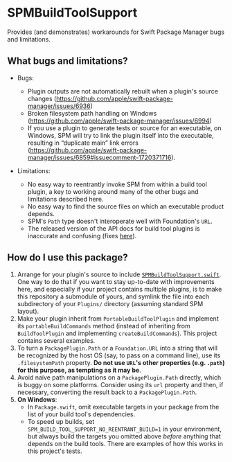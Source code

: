 # SPMBuildToolSupport
Provides (and demonstrates) workarounds for Swift Package Manager bugs and limitations.

## What bugs and limitations?

- Bugs:
  - Plugin outputs are not automatically rebuilt when a plugin's source changes (https://github.com/apple/swift-package-manager/issues/6936)
  - Broken filesystem path handling on Windows (https://github.com/apple/swift-package-manager/issues/6994)
  - If you use a plugin to generate tests or source for an executable, on Windows, SPM will try to link the plugin itself into the executable, resulting in “duplicate main” link errors (https://github.com/apple/swift-package-manager/issues/6859#issuecomment-1720371716).

- Limitations:
  - No easy way to reentrantly invoke SPM from within a build tool plugin, a key to working around many of the other bugs and limitations described here.
  - No easy way to find the source files on which an executable product depends.
  - SPM's `Path` type doesn't interoperate well with Foundation's `URL`.
  - The released version of the API docs for build tool plugins is inaccurate and confusing (fixes [here](https://github.com/apple/swift-package-manager/pull/6941/files)).

## How do I use this package?

1. Arrange for your plugin's source to include [`SPMBuildToolSupport.swift`](SPMBuildToolSupport.swift).  One way to do that if you want to stay up-to-date with improvements here, and especially if your project contains multiple plugins, is to make this repository a submodule of yours, and symlink the file into each subdirectory of your `Plugins/` directory (assuming standard SPM layout).
2. Make your plugin inherit from `PortableBuildToolPlugin` and implement its `portableBuildCommands` method (instead of inheriting from `BuildToolPlugin` and implementing `createBuildCommands`).  This project contains several examples.
3. To turn a `PackagePlugin.Path` or a `Foundation.URL` into a string that will be recognized by the host OS (say, to pass on a command line), use its `.filesystemPath` property.  **Do not use `URL`'s other properties (e.g. `.path`) for this purpose, as tempting as it may be**.
4. Avoid naïve path manipulations on a `PackagePlugin.Path` directly, which is buggy on some platforms.  Consider using its `url` property and then, if necessary, converting the result back to a `PackagePlugin.Path`.
5. **On Windows**:
   - In `Package.swift`, omit executable targets in your package from the list of your build tool's dependencies.
   - To speed up builds, set `SPM_BUILD_TOOL_SUPPORT_NO_REENTRANT_BUILD=1` in your environment, but always build the targets you omitted above *before* anything that depends on the build tools.  There are examples of how this works in this project's tests.
